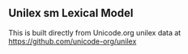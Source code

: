 Unilex sm Lexical Model
----------------------

This is built directly from Unicode.org unilex data at
https://github.com/unicode-org/unilex
